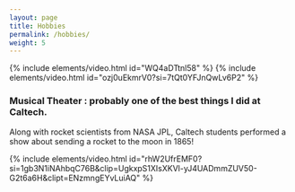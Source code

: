 ```yaml
---
layout: page
title: Hobbies
permalink: /hobbies/
weight: 5
---
```


{% include elements/video.html id="WQ4aDTtnl58" %}
{% include elements/video.html id="ozj0uEkmrV0?si=7tQt0YFJnQwLv6P2" %}

### Musical Theater : probably one of the best things I did at Caltech.

Along with rocket scientists from NASA JPL, Caltech students performed a show about sending a rocket to the moon in 1865!

{% include elements/video.html id="rhW2UfrEMF0?si=1gb3N1iNAhbqC76B&amp;clip=UgkxpS1XIsXKVl-yJ4UADmmZUV50-G2t6a6H&amp;clipt=ENzmngEYvLuiAQ" %}
